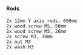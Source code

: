 #### Rods
    2x 12mm Y axis rods, 600mm
    2x wood screw M5, 50mm
    2x wood screw M5, 20mm
    2x screw M3, 30mm
    2x nut M3
    2x wash M3
